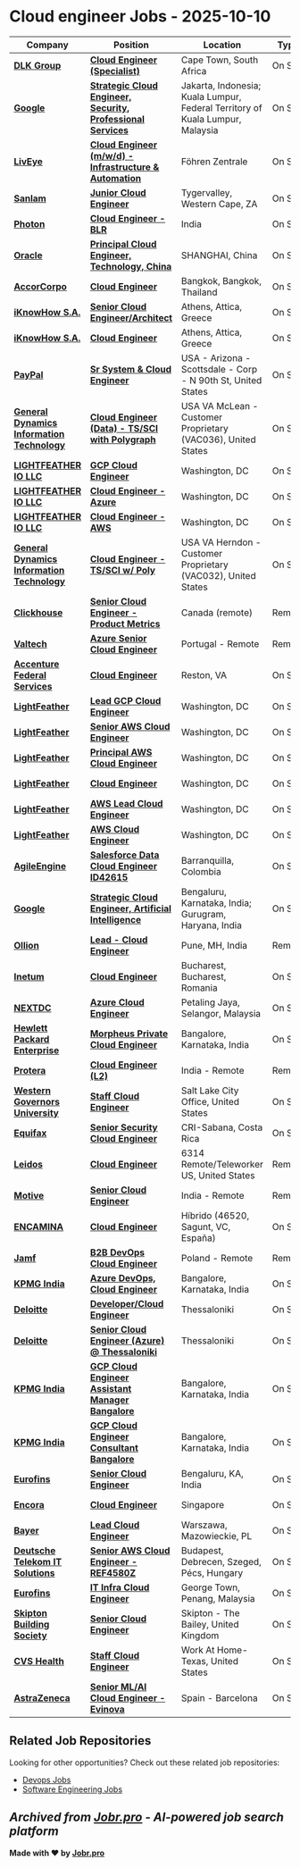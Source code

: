 # Cloud engineer Jobs - 2025-10-10

| Company | Position | Location | Type | Date |
| ------- | -------- | -------- | ---- | ------ |
| **[DLK Group](https://www.dlkgroup.com)** | **[Cloud Engineer (Specialist)](https://jobr.pro/job/29866126/cloud-engineer-specialist?utm_source=github&utm_medium=repo&utm_campaign=github-cloud-engineering-jobs)** | Cape Town, South Africa | On Site | Oct 09 |
| **[Google](https://www.google.com/)** | **[Strategic Cloud Engineer, Security, Professional Services](https://jobr.pro/job/29856266/strategic-cloud-engineer-security-professional-services?utm_source=github&utm_medium=repo&utm_campaign=github-cloud-engineering-jobs)** | Jakarta, Indonesia; Kuala Lumpur, Federal Territory of Kuala Lumpur, Malaysia | On Site | Oct 09 |
| **[LivEye](https://liveye.com/)** | **[Cloud Engineer (m/w/d) - Infrastructure & Automation](https://jobr.pro/job/29848842/cloud-engineer-mwd-infrastructure-automation?utm_source=github&utm_medium=repo&utm_campaign=github-cloud-engineering-jobs)** | Föhren Zentrale | On Site | Oct 09 |
| **[Sanlam](https://www.sanlamcloud.co.za)** | **[Junior Cloud Engineer](https://jobr.pro/job/29844984/junior-cloud-engineer?utm_source=github&utm_medium=repo&utm_campaign=github-cloud-engineering-jobs)** | Tygervalley, Western Cape, ZA | On Site | Oct 09 |
| **[Photon](https://www.photon.com/)** | **[Cloud Engineer - BLR](https://jobr.pro/job/29854682/cloud-engineer-blr?utm_source=github&utm_medium=repo&utm_campaign=github-cloud-engineering-jobs)** | India | On Site | Oct 09 |
| **[Oracle](https://www.oracle.com/)** | **[Principal Cloud Engineer, Technology, China](https://jobr.pro/job/29862845/principal-cloud-engineer-technology-china?utm_source=github&utm_medium=repo&utm_campaign=github-cloud-engineering-jobs)** | SHANGHAI, China | On Site | Oct 09 |
| **[AccorCorpo](https://careers.accor.com)** | **[Cloud Engineer](https://jobr.pro/job/29823504/cloud-engineer?utm_source=github&utm_medium=repo&utm_campaign=github-cloud-engineering-jobs)** | Bangkok, Bangkok, Thailand | On Site | Oct 09 |
| **[iKnowHow S.A.](https://www.iknowhow.com)** | **[Senior Cloud Engineer/Architect](https://jobr.pro/job/29876046/senior-cloud-engineerarchitect?utm_source=github&utm_medium=repo&utm_campaign=github-cloud-engineering-jobs)** | Athens, Attica, Greece | On Site | Oct 09 |
| **[iKnowHow S.A.](https://www.iknowhow.com)** | **[Cloud Engineer](https://jobr.pro/job/29876042/cloud-engineer?utm_source=github&utm_medium=repo&utm_campaign=github-cloud-engineering-jobs)** | Athens, Attica, Greece | On Site | Oct 09 |
| **[PayPal](https://www.paypal.com/)** | **[Sr System & Cloud Engineer](https://jobr.pro/job/29894579/sr-system-cloud-engineer?utm_source=github&utm_medium=repo&utm_campaign=github-cloud-engineering-jobs)** | USA - Arizona - Scottsdale - Corp - N 90th St, United States | On Site | Oct 09 |
| **[General Dynamics Information Technology](https://www.gdit.com/)** | **[Cloud Engineer (Data) - TS/SCI with Polygraph](https://jobr.pro/job/29895568/cloud-engineer-data-tssci-with-polygraph?utm_source=github&utm_medium=repo&utm_campaign=github-cloud-engineering-jobs)** | USA VA McLean - Customer Proprietary (VAC036), United States | On Site | Oct 09 |
| **[LIGHTFEATHER IO LLC](https://www.lightfeather.io/)** | **[GCP Cloud Engineer](https://jobr.pro/job/29870623/gcp-cloud-engineer?utm_source=github&utm_medium=repo&utm_campaign=github-cloud-engineering-jobs)** | Washington, DC | On Site | Oct 09 |
| **[LIGHTFEATHER IO LLC](https://www.lightfeather.io/)** | **[Cloud Engineer - Azure](https://jobr.pro/job/29870620/cloud-engineer-azure?utm_source=github&utm_medium=repo&utm_campaign=github-cloud-engineering-jobs)** | Washington, DC | On Site | Oct 09 |
| **[LIGHTFEATHER IO LLC](https://www.lightfeather.io/)** | **[Cloud Engineer - AWS](https://jobr.pro/job/29870614/cloud-engineer-aws?utm_source=github&utm_medium=repo&utm_campaign=github-cloud-engineering-jobs)** | Washington, DC | On Site | Oct 09 |
| **[General Dynamics Information Technology](https://www.gdit.com/)** | **[Cloud Engineer - TS/SCI w/ Poly](https://jobr.pro/job/29895547/cloud-engineer-tssci-w-poly?utm_source=github&utm_medium=repo&utm_campaign=github-cloud-engineering-jobs)** | USA VA Herndon - Customer Proprietary (VAC032), United States | On Site | Oct 09 |
| **[Clickhouse](https://clickhouse.com/)** | **[Senior Cloud Engineer - Product Metrics](https://jobr.pro/job/29831236/senior-cloud-engineer-product-metrics?utm_source=github&utm_medium=repo&utm_campaign=github-cloud-engineering-jobs)** | Canada (remote) | Remote | Oct 08 |
| **[Valtech](https://www.valtech.com/)** | **[Azure Senior Cloud Engineer](https://jobr.pro/job/29818895/azure-senior-cloud-engineer?utm_source=github&utm_medium=repo&utm_campaign=github-cloud-engineering-jobs)** | Portugal - Remote | Remote | Oct 08 |
| **[Accenture Federal Services](https://www.accenture.com/)** | **[Cloud Engineer](https://jobr.pro/job/29824163/cloud-engineer?utm_source=github&utm_medium=repo&utm_campaign=github-cloud-engineering-jobs)** | Reston, VA | On Site | Oct 08 |
| **[LightFeather](https://lightfeather.io/)** | **[Lead GCP Cloud Engineer](https://jobr.pro/job/29820308/lead-gcp-cloud-engineer?utm_source=github&utm_medium=repo&utm_campaign=github-cloud-engineering-jobs)** | Washington, DC | On Site | Oct 08 |
| **[LightFeather](https://lightfeather.io/)** | **[Senior AWS Cloud Engineer](https://jobr.pro/job/29820311/senior-aws-cloud-engineer?utm_source=github&utm_medium=repo&utm_campaign=github-cloud-engineering-jobs)** | Washington, DC | On Site | Oct 08 |
| **[LightFeather](https://lightfeather.io/)** | **[Principal AWS Cloud Engineer](https://jobr.pro/job/29820309/principal-aws-cloud-engineer?utm_source=github&utm_medium=repo&utm_campaign=github-cloud-engineering-jobs)** | Washington, DC | On Site | Oct 08 |
| **[LightFeather](https://lightfeather.io/)** | **[Cloud Engineer](https://jobr.pro/job/29820301/cloud-engineer?utm_source=github&utm_medium=repo&utm_campaign=github-cloud-engineering-jobs)** | Washington, DC | On Site | Oct 08 |
| **[LightFeather](https://lightfeather.io/)** | **[AWS Lead Cloud Engineer](https://jobr.pro/job/29820300/aws-lead-cloud-engineer?utm_source=github&utm_medium=repo&utm_campaign=github-cloud-engineering-jobs)** | Washington, DC | On Site | Oct 08 |
| **[LightFeather](https://lightfeather.io/)** | **[AWS Cloud Engineer](https://jobr.pro/job/29820299/aws-cloud-engineer?utm_source=github&utm_medium=repo&utm_campaign=github-cloud-engineering-jobs)** | Washington, DC | On Site | Oct 08 |
| **[AgileEngine](https://agileengine.com/)** | **[Salesforce Data Cloud Engineer ID42615](https://jobr.pro/job/29745856/salesforce-data-cloud-engineer-id42615?utm_source=github&utm_medium=repo&utm_campaign=github-cloud-engineering-jobs)** | Barranquilla, Colombia | On Site | Oct 08 |
| **[Google](https://www.google.com/)** | **[Strategic Cloud Engineer, Artificial Intelligence](https://jobr.pro/job/29712758/strategic-cloud-engineer-artificial-intelligence?utm_source=github&utm_medium=repo&utm_campaign=github-cloud-engineering-jobs)** | Bengaluru, Karnataka, India; Gurugram, Haryana, India | On Site | Oct 08 |
| **[Ollion](https://ollion.com/)** | **[Lead - Cloud Engineer](https://jobr.pro/job/29742674/lead-cloud-engineer?utm_source=github&utm_medium=repo&utm_campaign=github-cloud-engineering-jobs)** | Pune, MH, India | Remote | Oct 08 |
| **[Inetum](https://www.inetum.com)** | **[Cloud Engineer](https://jobr.pro/job/29742681/cloud-engineer?utm_source=github&utm_medium=repo&utm_campaign=github-cloud-engineering-jobs)** | Bucharest, Bucharest, Romania | On Site | Oct 08 |
| **[NEXTDC](https://www.nextdc.com)** | **[Azure Cloud Engineer](https://jobr.pro/job/29589123/azure-cloud-engineer?utm_source=github&utm_medium=repo&utm_campaign=github-cloud-engineering-jobs)** | Petaling Jaya, Selangor, Malaysia | On Site | Oct 08 |
| **[Hewlett Packard Enterprise](https://www.hpe.com/)** | **[Morpheus Private Cloud Engineer](https://jobr.pro/job/29732676/morpheus-private-cloud-engineer?utm_source=github&utm_medium=repo&utm_campaign=github-cloud-engineering-jobs)** | Bangalore, Karnataka, India | On Site | Oct 08 |
| **[Protera](https://www.protera.com/)** | **[Cloud Engineer (L2)](https://jobr.pro/job/29672420/cloud-engineer-l2?utm_source=github&utm_medium=repo&utm_campaign=github-cloud-engineering-jobs)** | India - Remote | Remote | Oct 08 |
| **[Western Governors University](https://www.wgu.edu/)** | **[Staff Cloud Engineer](https://jobr.pro/job/29810072/staff-cloud-engineer?utm_source=github&utm_medium=repo&utm_campaign=github-cloud-engineering-jobs)** | Salt Lake City Office, United States | On Site | Oct 08 |
| **[Equifax](https://www.equifax.com/)** | **[Senior Security Cloud Engineer](https://jobr.pro/job/29809036/senior-security-cloud-engineer?utm_source=github&utm_medium=repo&utm_campaign=github-cloud-engineering-jobs)** | CRI-Sabana, Costa Rica | On Site | Oct 08 |
| **[Leidos](https://www.leidos.com/)** | **[Cloud Engineer](https://jobr.pro/job/29789097/cloud-engineer?utm_source=github&utm_medium=repo&utm_campaign=github-cloud-engineering-jobs)** | 6314 Remote/Teleworker US, United States | Remote | Oct 08 |
| **[Motive](https://gomotive.com/)** | **[Senior Cloud Engineer](https://jobr.pro/job/29573645/senior-cloud-engineer?utm_source=github&utm_medium=repo&utm_campaign=github-cloud-engineering-jobs)** | India - Remote | Remote | Oct 07 |
| **[ENCAMINA](https://www.encamina.com/)** | **[Cloud Engineer](https://jobr.pro/job/29540217/cloud-engineer?utm_source=github&utm_medium=repo&utm_campaign=github-cloud-engineering-jobs)** | Híbrido (46520, Sagunt, VC, España) | On Site | Oct 07 |
| **[Jamf](https://www.jamf.com/)** | **[B2B DevOps Cloud Engineer](https://jobr.pro/job/29571381/b2b-devops-cloud-engineer?utm_source=github&utm_medium=repo&utm_campaign=github-cloud-engineering-jobs)** | Poland - Remote | Remote | Oct 07 |
| **[KPMG India](https://kpmg.com/)** | **[Azure DevOps, Cloud Engineer](https://jobr.pro/job/29530444/azure-devops-cloud-engineer?utm_source=github&utm_medium=repo&utm_campaign=github-cloud-engineering-jobs)** | Bangalore, Karnataka, India | On Site | Oct 07 |
| **[Deloitte](https://www.deloitte.com/)** | **[Developer/Cloud Engineer](https://jobr.pro/job/29521465/developercloud-engineer?utm_source=github&utm_medium=repo&utm_campaign=github-cloud-engineering-jobs)** | Thessaloniki | On Site | Oct 07 |
| **[Deloitte](https://www.deloitte.com/)** | **[Senior Cloud Engineer (Azure) @ Thessaloniki](https://jobr.pro/job/29521219/senior-cloud-engineer-azure-thessaloniki?utm_source=github&utm_medium=repo&utm_campaign=github-cloud-engineering-jobs)** | Thessaloniki | On Site | Oct 07 |
| **[KPMG India](https://kpmg.com/)** | **[GCP Cloud Engineer Assistant Manager Bangalore](https://jobr.pro/job/29530513/gcp-cloud-engineer-assistant-manager-bangalore?utm_source=github&utm_medium=repo&utm_campaign=github-cloud-engineering-jobs)** | Bangalore, Karnataka, India | On Site | Oct 07 |
| **[KPMG India](https://kpmg.com/)** | **[GCP Cloud Engineer Consultant Bangalore](https://jobr.pro/job/29530509/gcp-cloud-engineer-consultant-bangalore?utm_source=github&utm_medium=repo&utm_campaign=github-cloud-engineering-jobs)** | Bangalore, Karnataka, India | On Site | Oct 07 |
| **[Eurofins](https://www.eurofins.com)** | **[Senior Cloud Engineer](https://jobr.pro/job/29594331/senior-cloud-engineer?utm_source=github&utm_medium=repo&utm_campaign=github-cloud-engineering-jobs)** | Bengaluru, KA, India | On Site | Oct 07 |
| **[Encora](https://www.encora.com/)** | **[Cloud Engineer](https://jobr.pro/job/29589096/cloud-engineer?utm_source=github&utm_medium=repo&utm_campaign=github-cloud-engineering-jobs)** | Singapore | On Site | Oct 07 |
| **[Bayer](https://www.bayer.com/)** | **[Lead Cloud Engineer](https://jobr.pro/job/29498773/lead-cloud-engineer?utm_source=github&utm_medium=repo&utm_campaign=github-cloud-engineering-jobs)** | Warszawa, Mazowieckie, PL | On Site | Oct 07 |
| **[Deutsche Telekom IT Solutions](https://www.deutschetelekomitsolutions.hu)** | **[Senior AWS Cloud Engineer - REF4580Z](https://jobr.pro/job/29519820/senior-aws-cloud-engineer-ref4580z?utm_source=github&utm_medium=repo&utm_campaign=github-cloud-engineering-jobs)** | Budapest, Debrecen, Szeged, Pécs, Hungary | On Site | Oct 07 |
| **[Eurofins](https://www.eurofins.com)** | **[IT Infra Cloud Engineer](https://jobr.pro/job/29480542/it-infra-cloud-engineer?utm_source=github&utm_medium=repo&utm_campaign=github-cloud-engineering-jobs)** | George Town, Penang, Malaysia | On Site | Oct 07 |
| **[Skipton Building Society](https://www.skipton.co.uk/)** | **[Senior Cloud Engineer](https://jobr.pro/job/29526555/senior-cloud-engineer?utm_source=github&utm_medium=repo&utm_campaign=github-cloud-engineering-jobs)** | Skipton - The Bailey, United Kingdom | On Site | Oct 07 |
| **[CVS Health](https://cvshealth.com/)** | **[Staff Cloud Engineer](https://jobr.pro/job/29569248/staff-cloud-engineer?utm_source=github&utm_medium=repo&utm_campaign=github-cloud-engineering-jobs)** | Work At Home-Texas, United States | On Site | Oct 07 |
| **[AstraZeneca](https://www.astrazeneca.com/)** | **[Senior ML/AI Cloud Engineer - Evinova](https://jobr.pro/job/29568710/senior-mlai-cloud-engineer-evinova?utm_source=github&utm_medium=repo&utm_campaign=github-cloud-engineering-jobs)** | Spain - Barcelona | On Site | Oct 07 |

## Related Job Repositories

Looking for other opportunities? Check out these related job repositories:

- [Devops Jobs](https://github.com/jobs-jobr-pro/DevOps-Jobs)
- [Software Engineering Jobs](https://github.com/jobs-jobr-pro/Software-Engineering-Jobs)



*Archived from [Jobr.pro](https://jobr.pro?utm_source=github&utm_medium=repo&utm_campaign=github-cloud-engineering-jobs) - AI-powered job search platform*
---

**Made with ❤️ by [Jobr.pro](https://jobr.pro?utm_source=github&utm_medium=repo&utm_campaign=github-cloud-engineering-jobs)**